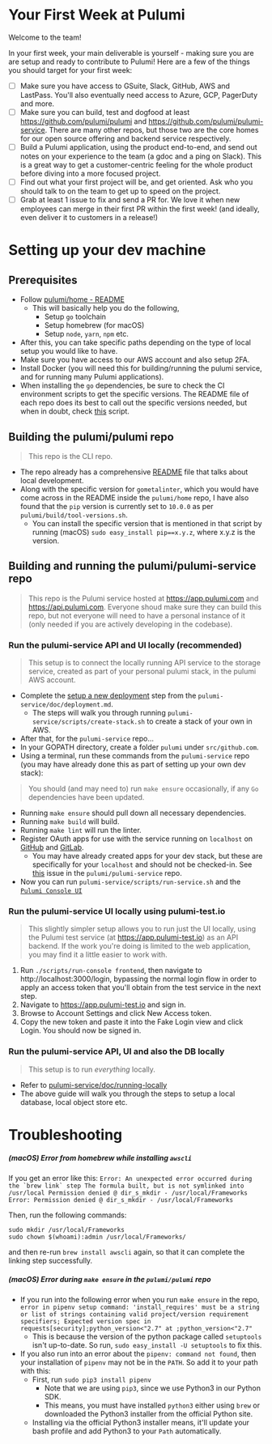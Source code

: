 # Your First Week at Pulumi

Welcome to the team!

In your first week, your main deliverable is yourself - making sure you are are setup and ready to contribute to Pulumi!  Here are a few of the things you should target for your first week:

- [ ] Make sure you have access to GSuite, Slack, GitHub, AWS and LastPass.  You'll also eventually need access to Azure, GCP, PagerDuty and more.
- [ ] Make sure you can build, test and dogfood at least https://github.com/pulumi/pulumi and https://github.com/pulumi/pulumi-service.  There are many other repos, but those two are the core homes for our open source offering and backend service respectively.
- [ ] Build a Pulumi application, using the product end-to-end, and send out notes on your experience to the team (a gdoc and a ping on Slack).  This is a great way to get a customer-centric feeling for the whole product before diving into a more focused project.
- [ ] Find out what your first project will be, and get oriented.  Ask who you should talk to on the team to get up to speed on the project.
- [ ] Grab at least 1 issue to fix and send a PR for.  We love it when new employees can merge in their first PR within the first week!  (and ideally, even deliver it to customers in a release!)

# Setting up your dev machine

## Prerequisites

- Follow [pulumi/home - README](https://github.com/pulumi/home/blob/master/README.md)
  - This will basically help you do the following,
    - Setup `go` toolchain
    - Setup homebrew (for macOS)
    - Setup `node`, `yarn`, `npm` etc.
- After this, you can take specific paths depending on the type of local setup you would like to have.
- Make sure you have access to our AWS account and also setup 2FA.
- Install Docker (you will need this for building/running the pulumi service, and for running many Pulumi applications). 
- When installing the `go` dependencies, be sure to check the CI environment scripts to get the specific versions. The README file of each repo does its best to call out the specific versions needed, but when in doubt, check [this](https://github.com/pulumi/scripts/blob/master/ci/install-common-toolchain.sh#L11) script.

## Building the pulumi/pulumi repo
> This repo is the CLI repo. 
- The repo already has a comprehensive [README](https://github.com/pulumi/pulumi/blob/master/README.md) file that talks about local development.
- Along with the specific version for `gometalinter`, which you would have come across in the README inside the `pulumi/home` repo, I have also found that the `pip` version is currently set to `10.0.0` as per `pulumi/build/tool-versions.sh`.
  - You can install the specific version that is mentioned in that script by running (macOS) `sudo easy_install pip==x.y.z`, where x.y.z is the version.

## Building and running the pulumi/pulumi-service repo
> This repo is the Pulumi service hosted at https://app.pulumi.com and https://api.pulumi.com.  Everyone shoud make sure they can build this repo, but not everyone will need to have a personal instance of it (only needed if you are actively developing in the codebase).

### Run the pulumi-service API and UI locally (recommended)
> This setup is to connect the locally running API service to the storage service, created as part of your personal pulumi stack, in the pulumi AWS account.

- Complete the [setup a new deployment](https://github.com/pulumi/pulumi-service/blob/master/doc/deployment.md#set-up-a-new-deployment) step from the `pulumi-service/doc/deployment.md`.
  - The steps will walk you through running `pulumi-service/scripts/create-stack.sh` to create a stack of your own in AWS.
- After that, for the `pulumi-service` repo...
- In your GOPATH directory, create a folder `pulumi` under `src/github.com`.
- Using a terminal, run these commands from the `pulumi-service` repo (you may have already done this as part of setting up your own dev stack):

> You should (and may need to) run `make ensure` occasionally, if any `Go` dependencies have been updated.

  - Running `make ensure` should pull down all necessary dependencies.
  - Running `make build` will build.
  - Running `make lint` will run the linter.
- Register OAuth apps for use with the service running on `localhost` on [GitHub](https://github.com/settings/developers) and [GitLab](https://gitlab.com/profile/applications).
  - You may have already created apps for your dev stack, but these are specifically for your `localhost` and should not be checked-in. See [this](https://github.com/pulumi/pulumi-service/pull/2584#event-2012942101) issue in the `pulumi/pulumi-service` repo.
- Now you can run `pulumi-service/scripts/run-service.sh` and the [`Pulumi Console UI`](https://github.com/pulumi/pulumi-service/tree/master/cmd/console2)

### Run the pulumi-service UI locally using pulumi-test.io

> This slightly simpler setup allows you to run just the UI locally, using the Pulumi test service (at https://app.pulumi-test.io) as an API backend. If the work you're doing is limited to the web application, you may find it a little easier to work with.

1. Run `./scripts/run-console frontend`, then navigate to http://localhost:3000/login, bypassing the normal login flow in order to apply an access token that you'll obtain from the test service in the next step.
1. Navigate to https://app.pulumi-test.io and sign in.
1. Browse to Account Settings and click New Access token.
1. Copy the new token and paste it into the Fake Login view and click Login. You should now be signed in.

### Run the pulumi-service API, UI and also the DB locally
> This setup is to run _everything_ locally.

- Refer to [pulumi-service/doc/running-locally](https://github.com/pulumi/pulumi-service/blob/master/doc/running-locally.md)
- The above guide will walk you through the steps to setup a local database, local object store etc.

# Troubleshooting

##### (macOS) Error from homebrew while installing `awscli`

If you get an error like this:
```Error: An unexpected error occurred during the `brew link` step
The formula built, but is not symlinked into /usr/local
Permission denied @ dir_s_mkdir - /usr/local/Frameworks
Error: Permission denied @ dir_s_mkdir - /usr/local/Frameworks```

Then, run the following commands:
```
sudo mkdir /usr/local/Frameworks
sudo chown $(whoami):admin /usr/local/Frameworks/
```
and then re-run `brew install awscli` again, so that it can complete the linking step successfully.

##### (macOS) Error during `make ensure` in the `pulumi/pulumi` repo
- If you run into the following error when you run `make ensure` in the repo,
  ```error in pipenv setup command: 'install_requires' must be a string or list of strings containing valid project/version requirement specifiers; Expected version spec in requests[security];python_version<"2.7" at ;python_version<"2.7"```
  - This is because the version of the python package called `setuptools` isn't up-to-date. So run, `sudo easy_install -U setuptools` to fix this.
- If you also run into an error about the `pipenv: command not found`, then your installation of `pipenv` may not be in the `PATH`. So add it to your path with this:
  - First, run `sudo pip3 install pipenv`
    - Note that we are using `pip3`, since we use Python3 in our Python SDK.
    - This means, you must have installed `python3` either using `brew` or downloaded the Python3 installer from the official Python site.
  - Installing via the official Python3 installer means, it'll update your bash profile and add Python3 to your `Path` automatically.